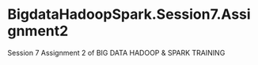 # BigdataHadoopSpark.Session7.Assignment2
Session 7 Assignment 2 of BIG DATA HADOOP &amp; SPARK TRAINING
